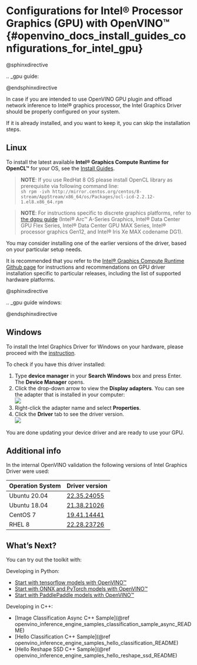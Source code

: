 # Configurations for Intel® Processor Graphics (GPU) with OpenVINO™ {#openvino_docs_install_guides_configurations_for_intel_gpu}


@sphinxdirective

.. _gpu guide:

@endsphinxdirective

In case if you are intended to use OpenVINO GPU plugin and offload network inference to Intel® graphics processor, the Intel Graphics Driver should be properly configured on your system.

If it is already installed, and you want to keep it, you can skip the installation steps.

## Linux

To install the latest available **Intel® Graphics Compute Runtime for OpenCL™** for your OS, see the [Install Guides](https://github.com/intel/compute-runtime/releases/latest).

> **NOTE**: If you use RedHat 8 OS please install OpenCL library as prerequisite via following command line:  
> ```sh rpm -ivh http://mirror.centos.org/centos/8-stream/AppStream/x86_64/os/Packages/ocl-icd-2.2.12-1.el8.x86_64.rpm```

> **NOTE**: For instructions specific to discrete graphics platforms, refer to [the dgpu guide](https://dgpu-docs.intel.com/installation-guides/index.html) (Intel® Arc™ A-Series Graphics, Intel® Data Center GPU Flex Series, Intel® Data Center GPU MAX Series, Intel® processor graphics Gen12, and Intel® Iris Xe MAX codename DG1).

You may consider installing one of the earlier versions of the driver, based on your particular setup needs.

It is recommended that you refer to the [Intel® Graphics Compute Runtime Github page](https://github.com/intel/compute-runtime/) for instructions and recommendations on GPU driver installation specific to particular releases, including the list of supported hardware platforms.


@sphinxdirective

.. _gpu guide windows:

@endsphinxdirective

## Windows

To install the Intel Graphics Driver for Windows on your hardware, please proceed with the [instruction](https://www.intel.com/content/www/us/en/support/articles/000005629/graphics.html). 

To check if you have this driver installed:

1. Type **device manager** in your **Search Windows** box and press Enter. The **Device Manager** opens.
2. Click the drop-down arrow to view the **Display adapters**. You can see the adapter that is installed in your computer:  
![](../img/DeviceManager.PNG)
3. Right-click the adapter name and select **Properties**.
4. Click the **Driver** tab to see the driver version.  
![](../img/DeviceDriverVersion.PNG)


You are done updating your device driver and are ready to use your GPU.

## Additional info

In the internal OpenVINO validation the following versions of Intel Graphics Driver were used:

Operation System | Driver version
--- |-------------------------
Ubuntu 20.04 | [22.35.24055](https://github.com/intel/compute-runtime/releases/tag/22.35.24055)
Ubuntu 18.04 | [21.38.21026](https://github.com/intel/compute-runtime/releases/tag/21.38.21026)
CentOS 7 | [19.41.14441](https://github.com/intel/compute-runtime/releases/tag/19.41.14441)
RHEL 8 | [22.28.23726](https://github.com/intel/compute-runtime/releases/tag/22.28.23726)

## What’s Next?

You can try out the toolkit with:

Developing in Python:
   * [Start with tensorflow models with OpenVINO™](https://docs.openvino.ai/latest/notebooks/101-tensorflow-to-openvino-with-output.html)
   * [Start with ONNX and PyTorch models with OpenVINO™](https://docs.openvino.ai/latest/notebooks/102-pytorch-onnx-to-openvino-with-output.html)
   * [Start with PaddlePaddle models with OpenVINO™](https://docs.openvino.ai/latest/notebooks/103-paddle-onnx-to-openvino-classification-with-output.html)

Developing in C++:
   * [Image Classification Async C++ Sample](@ref openvino_inference_engine_samples_classification_sample_async_README)
   * [Hello Classification C++ Sample](@ref openvino_inference_engine_samples_hello_classification_README)
   * [Hello Reshape SSD C++ Sample](@ref openvino_inference_engine_samples_hello_reshape_ssd_README)

